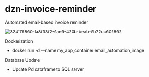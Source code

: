 # dzn-invoice-reminder
Automated email-based invoice reminder

![324179860-fa8f33f2-6ae6-420b-beab-9b72cc605862](https://github.com/DinethRubeh/dzn-invoice-reminder/assets/137409412/967a1667-6719-41f9-a76f-4a3f5c34267c)

Dockerization

- docker run -d --name my_app_container email_automation_image

Database Update

- Update Pd dataframe to SQL server